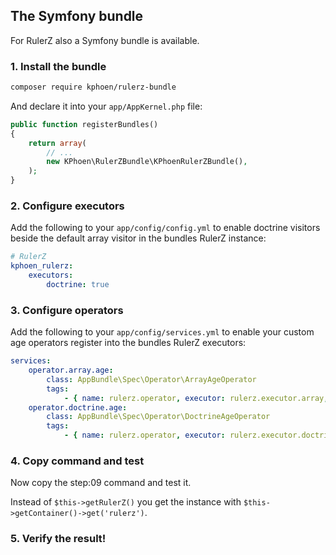 The Symfony bundle
------------------

For RulerZ also a Symfony bundle is available.

### 1. Install the bundle

```bash
composer require kphoen/rulerz-bundle
```

And declare it into your `app/AppKernel.php` file:

```php
public function registerBundles()
{
    return array(
        // ...
        new KPhoen\RulerZBundle\KPhoenRulerZBundle(),
    );
}
```

### 2. Configure executors

Add the following to your `app/config/config.yml` to enable doctrine visitors
beside the default array visitor in the bundles RulerZ instance:

```yaml
# RulerZ
kphoen_rulerz:
    executors:
        doctrine: true
```

### 3. Configure operators

Add the following to your `app/config/services.yml` to enable your custom age
operators register into the bundles RulerZ executors:

```yaml
services:
    operator.array.age:
        class: AppBundle\Spec\Operator\ArrayAgeOperator
        tags:
            - { name: rulerz.operator, executor: rulerz.executor.array, operator: age }
    operator.doctrine.age:
        class: AppBundle\Spec\Operator\DoctrineAgeOperator
        tags:
            - { name: rulerz.operator, executor: rulerz.executor.doctrine, operator: age, inline: true }
```

### 4. Copy command and test

Now copy the step:09 command and test it.

Instead of `$this->getRulerZ()` you get the instance with
`$this->getContainer()->get('rulerz')`.

### 5. Verify the result!
